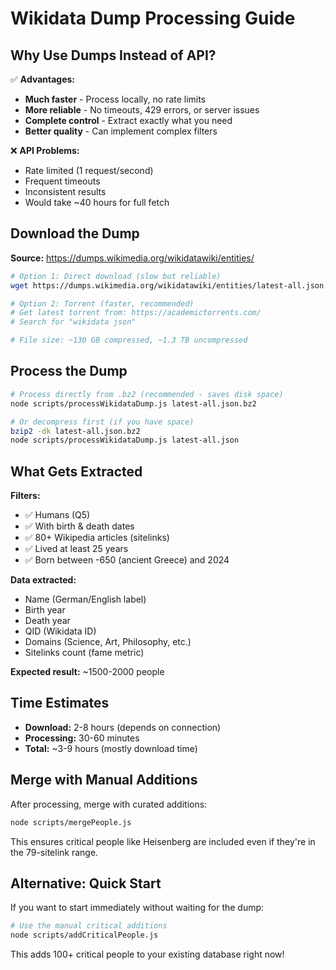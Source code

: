 # Wikidata Dump Processing Guide

## Why Use Dumps Instead of API?

✅ **Advantages:**
- **Much faster** - Process locally, no rate limits
- **More reliable** - No timeouts, 429 errors, or server issues
- **Complete control** - Extract exactly what you need
- **Better quality** - Can implement complex filters

❌ **API Problems:**
- Rate limited (1 request/second)
- Frequent timeouts
- Inconsistent results
- Would take ~40 hours for full fetch

## Download the Dump

**Source:** https://dumps.wikimedia.org/wikidatawiki/entities/

```bash
# Option 1: Direct download (slow but reliable)
wget https://dumps.wikimedia.org/wikidatawiki/entities/latest-all.json.bz2

# Option 2: Torrent (faster, recommended)
# Get latest torrent from: https://academictorrents.com/
# Search for "wikidata json"

# File size: ~130 GB compressed, ~1.3 TB uncompressed
```

## Process the Dump

```bash
# Process directly from .bz2 (recommended - saves disk space)
node scripts/processWikidataDump.js latest-all.json.bz2

# Or decompress first (if you have space)
bzip2 -dk latest-all.json.bz2
node scripts/processWikidataDump.js latest-all.json
```

## What Gets Extracted

**Filters:**
- ✅ Humans (Q5)
- ✅ With birth & death dates
- ✅ 80+ Wikipedia articles (sitelinks)
- ✅ Lived at least 25 years
- ✅ Born between -650 (ancient Greece) and 2024

**Data extracted:**
- Name (German/English label)
- Birth year
- Death year
- QID (Wikidata ID)
- Domains (Science, Art, Philosophy, etc.)
- Sitelinks count (fame metric)

**Expected result:** ~1500-2000 people

## Time Estimates

- **Download:** 2-8 hours (depends on connection)
- **Processing:** 30-60 minutes
- **Total:** ~3-9 hours (mostly download time)

## Merge with Manual Additions

After processing, merge with curated additions:

```bash
node scripts/mergePeople.js
```

This ensures critical people like Heisenberg are included even if they're in the 79-sitelink range.

## Alternative: Quick Start

If you want to start immediately without waiting for the dump:

```bash
# Use the manual critical additions
node scripts/addCriticalPeople.js
```

This adds 100+ critical people to your existing database right now!

